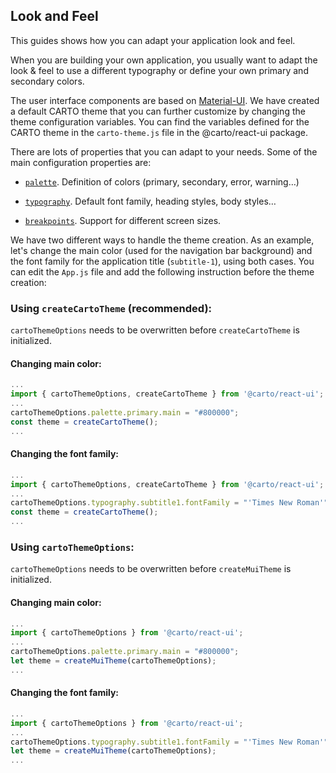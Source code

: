 ## Look and Feel

This guides shows how you can adapt your application look and feel.

When you are building your own application, you usually want to adapt the look & feel to use a different typography or define your own primary and secondary colors.

The user interface components are based on [Material-UI](https://material-ui.com). We have created a default CARTO theme that you can further customize by changing the theme configuration variables. You can find the variables defined for the CARTO theme in the `carto-theme.js` file in the @carto/react-ui package.

There are lots of properties that you can adapt to your needs. Some of the main configuration properties are:

- <code>[palette](https://material-ui.com/customization/palette/)</code>. Definition of colors (primary, secondary, error, warning…)
  
- <code>[typography](https://material-ui.com/customization/typography/)</code>. Default font family, heading styles, body styles…
  
- <code>[breakpoints](https://material-ui.com/customization/breakpoints/)</code>. Support for different screen sizes.

We have two different ways to handle the theme creation. As an example, let's change the main color (used for the navigation bar background) and the font family for the application title (`subtitle-1`), using both cases. You can edit the `App.js` file and add the following instruction before the theme creation:

### Using `createCartoTheme` (recommended):

`cartoThemeOptions` needs to be overwritten before `createCartoTheme` is initialized.

#### Changing main color:

```javascript
...
import { cartoThemeOptions, createCartoTheme } from '@carto/react-ui';
...
cartoThemeOptions.palette.primary.main = "#800000";
const theme = createCartoTheme();
...
```

#### Changing the font family:

```javascript
...
import { cartoThemeOptions, createCartoTheme } from '@carto/react-ui';
...
cartoThemeOptions.typography.subtitle1.fontFamily = "'Times New Roman'";
const theme = createCartoTheme();
...
```

### Using `cartoThemeOptions`:

`cartoThemeOptions` needs to be overwritten before `createMuiTheme` is initialized.

#### Changing main color:

```javascript
...
import { cartoThemeOptions } from '@carto/react-ui';
...
cartoThemeOptions.palette.primary.main = "#800000";
let theme = createMuiTheme(cartoThemeOptions);
...
```

#### Changing the font family:

```javascript
...
import { cartoThemeOptions } from '@carto/react-ui';
...
cartoThemeOptions.typography.subtitle1.fontFamily = "'Times New Roman'";
let theme = createMuiTheme(cartoThemeOptions);
...
```